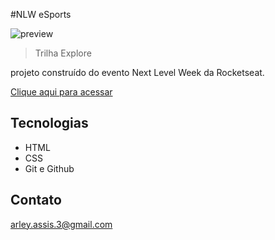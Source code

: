#NLW eSports

![preview](./.gitbub/preview.png)

> Trilha Explore

projeto construído do evento Next Level Week da Rocketseat.

[Clique aqui para acessar](https://arleymartini.github.io/nlw-esports-exoplorer/nlw/)

## Tecnologias

- HTML
- CSS
- Git e Github

## Contato

arley.assis.3@gmail.com